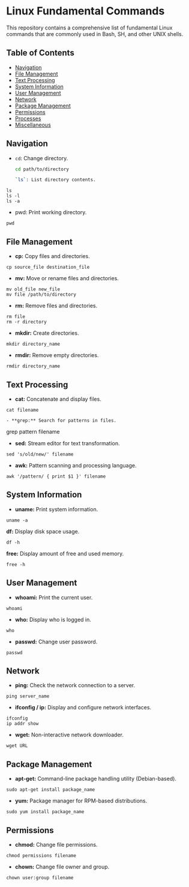 # Linux Fundamental Commands

This repository contains a comprehensive list of fundamental Linux commands that are commonly used in Bash, SH, and other UNIX shells.

## Table of Contents

- [Navigation](#navigation)
- [File Management](#file-management)
- [Text Processing](#text-processing)
- [System Information](#system-information)
- [User Management](#user-management)
- [Network](#network)
- [Package Management](#package-management)
- [Permissions](#permissions)
- [Processes](#processes)
- [Miscellaneous](#miscellaneous)


## Navigation

- `cd`: Change directory.
  ```bash
  cd path/to/directory

  `ls`: List directory contents.
```
ls
ls -l
ls -a
```

- pwd: Print working directory.

```
pwd
```

## File Management

- **cp:** Copy files and directories.
```
cp source_file destination_file
```
- **mv:** Move or rename files and directories.
```
mv old_file new_file
mv file /path/to/directory
```
- **rm:** Remove files and directories.
```
rm file
rm -r directory
```
- **mkdir:** Create directories.
```
mkdir directory_name
```
- **rmdir:** Remove empty directories.
```
rmdir directory_name
```

## Text Processing

- **cat:** Concatenate and display files.
```
cat filename

- **grep:** Search for patterns in files.
```
grep pattern filename

- **sed:** Stream editor for text transformation.
```
sed 's/old/new/' filename
```
- **awk:** Pattern scanning and processing language.
```
awk '/pattern/ { print $1 }' filename
```

## System Information

- **uname:** Print system information.
```
uname -a
```
**df:** Display disk space usage.
```
df -h
```
**free:** Display amount of free and used memory.
```
free -h
```


## User Management

- **whoami:** Print the current user.
```
whoami
```
- **who:** Display who is logged in.
```
who
```
- **passwd:** Change user password.
```
passwd
```

## Network

- **ping:** Check the network connection to a server.
```
ping server_name
```
- **ifconfig / ip:** Display and configure network interfaces.
```
ifconfig
ip addr show
```
- **wget:** Non-interactive network downloader.
```
wget URL
```

##  Package Management

- **apt-get:** Command-line package handling utility (Debian-based).
```
sudo apt-get install package_name
```
- **yum:** Package manager for RPM-based distributions.
```
sudo yum install package_name
```


## Permissions

- **chmod:** Change file permissions.
```
chmod permissions filename
```
- **chown:** Change file owner and group.
```
chown user:group filename
```
